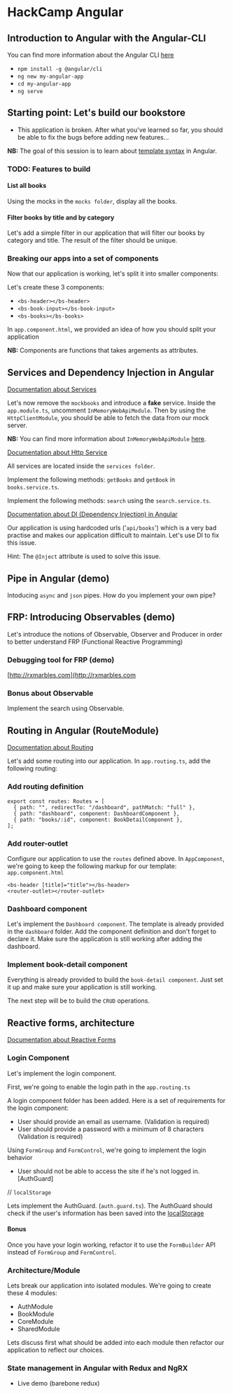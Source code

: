 # HackCamp Angular

## Introduction to Angular with the Angular-CLI

You can find more information about the Angular CLI [here](https://github.com/angular/angular-cli/wiki)

- `npm install -g @angular/cli`
- `ng new my-angular-app`
- `cd my-angular-app`
- `ng serve`

## Starting point: Let's build our bookstore

- This application is broken. After what you've learned so far, you should be able to fix the bugs before adding new features...

**NB:** The goal of this session is to learn about [template syntax](https://angular.io/guide/template-syntax) in Angular.

### TODO: Features to build

#### List all books

Using the mocks in the `mocks folder`, display all the books.

#### Filter books by title and by category

Let's add a simple filter in our application that will filter our books by category and title.
The result of the filter should be unique.

### Breaking our apps into a set of components

Now that our application is working, let's split it into smaller components:

Let's create these 3 components:

- `<bs-header></bs-header>`
- `<bs-book-input></bs-book-input>`
- `<bs-books></bs-books>`

In `app.component.html`, we provided an idea of how you should split your application

**NB:** Components are functions that takes argements as attributes.

## Services and Dependency Injection in Angular

[Documentation about Services](https://angular.io/guide/http)

Let's now remove the `mockbooks` and introduce a **fake** service.
Inside the `app.module.ts`, uncomment `InMemoryWebApiModule`.
Then by using the `HttpClientModule`, you should be able to fetch the data from our mock server.

**NB:** You can find more information about `InMemoryWebApiModule` [here](https://github.com/angular/in-memory-web-api).

[Documentation about Http Service](https://angular.io/guide/http)

All services are located inside the `services folder`.

Implement the following methods: `getBooks` and `getBook` in `books.service.ts`.

Implement the following methods: `search` using the `search.service.ts`.

[Documentation about DI (Dependency Injection) in Angular](https://angular.io/guide/dependency-injection-pattern)

Our application is using hardcoded urls ('`api/books`') which is a very bad practise and makes our application difficult to maintain. Let's use DI to fix this issue.

Hint: The `@Inject` attribute is used to solve this issue.

## Pipe in Angular (demo)

Intoducing `async` and `json` pipes. How do you implement your own pipe?

## FRP: Introducing Observables (demo)

Let's introduce the notions of Observable, Observer and Producer in order to better understand FRP (Functional Reactive Programming)

### Debugging tool for FRP (demo)

[http://rxmarbles.com](http://rxmarbles.com

### Bonus about Observable

Implement the search using Observable.

## Routing in Angular (RouteModule)

[Documentation about Routing](https://angular.io/guide/router)

Let's add some routing into our application. In `app.routing.ts`, add the following routing:

### Add routing definition

```
export const routes: Routes = [
  { path: "", redirectTo: "/dashboard", pathMatch: "full" },
  { path: "dashboard", component: DashboardComponent },
  { path: "books/:id", component: BookDetailComponent },
];
```

### Add router-outlet

Configure our application to use the `routes` defined above. In `AppComponent`, we're going to keep the following markup for our template: `app.component.html`

```
<bs-header [title]="title"></bs-header>
<router-outlet></router-outlet>
```

### Dashboard component

Let's implement the `Dashboard component`. The template is already provided in the `dashboard` folder. Add the component definition and don't forget to declare it. Make sure the application is still working after adding the dashboard.

### Implement book-detail component

Everything is already provided to build the `book-detail component`. Just set it up and make sure your application is still working.

The next step will be to build the `CRUD` operations.

## Reactive forms, architecture

[Documentation about Reactive Forms](https://angular.io/guide/reactive-forms)

### Login Component

Let's implement the login component.

First, we're going to enable the login path in the `app.routing.ts`

A login component folder has been added. Here is a set of requirements for the login component:

- User should provide an email as username. (Validation is required)
- User should provide a password with a minimum of 8 characters (Validation is required)

Using `FormGroup` and `FormControl`, we're going to implement the login behavior

- User should not be able to access the site if he's not logged in. [AuthGuard]

// `localStorage`

Lets implement the AuthGuard. (`auth.guard.ts`). The AuthGuard should check if the user's information has been saved into the [localStorage](https://developer.mozilla.org/en-US/docs/Web/API/Window/localStorage)

#### Bonus

Once you have your login working, refactor it to use the `FormBuilder` API instead of `FormGroup` and `FormControl`.

### Architecture/Module

Lets break our application into isolated modules. We're going to create these 4 modules:

- AuthModule
- BookModule
- CoreModule
- SharedModule

Lets discuss first what should be added into each module then refactor our application to reflect our choices.

### State management in Angular with Redux and NgRX

- Live demo (barebone redux)
